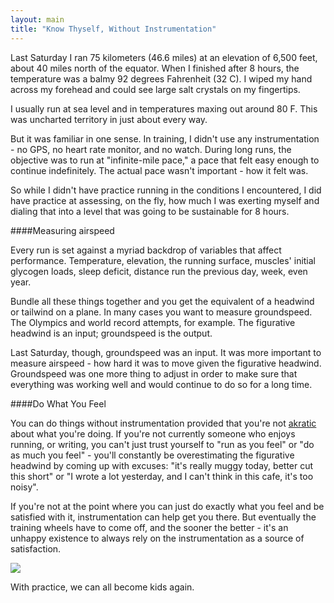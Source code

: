 ```yaml
---
layout: main
title: "Know Thyself, Without Instrumentation"
---
```

Last Saturday I ran 75 kilometers (46.6 miles) at an elevation of 6,500 feet, about 40 miles north of the equator. When I finished after 8 hours, the temperature was a balmy 92 degrees Fahrenheit (32 C). I wiped my hand across my forehead and could see large salt crystals on my fingertips.

I usually run at sea level and in temperatures maxing out around 80 F. This was uncharted territory in just about every way.

But it was familiar in one sense. In training, I didn't use any instrumentation - no GPS, no heart rate monitor, and no watch. During long runs, the objective was to run at "infinite-mile pace," a pace that felt easy enough to continue indefinitely. The actual pace wasn't important - how it felt was. 

So while I didn't have practice running in the conditions I encountered, I did have practice at assessing, on the fly, how much I was exerting myself and dialing that into a level that was going to be sustainable for 8 hours. 

####Measuring airspeed

Every run is set against a myriad backdrop of variables that affect performance. Temperature, elevation, the running surface, muscles' initial glycogen loads, sleep deficit, distance run the previous day, week, even year.

Bundle all these things together and you get the equivalent of a headwind or tailwind on a plane. In many cases you want to measure groundspeed. The Olympics and world record attempts, for example. The figurative headwind is an input; groundspeed is the output. 

Last Saturday, though, groundspeed was an input. It was more important to measure airspeed - how hard it was to move given the figurative headwind. Groundspeed was one more thing to adjust in order to make sure that everything was working well and would continue to do so for a long time.

####Do What You Feel

You can do things without instrumentation provided that you're not [akratic](http://blog.beeminder.com/akrasia/) about what you're doing. If you're not currently someone who enjoys running, or writing, you can't just trust yourself to "run as you feel" or "do as much you feel" - you'll constantly be overestimating the figurative headwind by coming up with excuses: "it's really muggy today, better cut this short" or "I wrote a lot yesterday, and I can't think in this cafe, it's too noisy".

If you're not at the point where you can just do exactly what you feel and be satisfied with it, instrumentation can help get you there. But eventually the training wheels have to come off, and the sooner the better - it's an unhappy existence to always rely on the instrumentation as a source of satisfaction.

![](http://assets.amuniversal.com/f0bac974250a102d94d7001438c0f03b)

With practice, we can all become kids again. 
